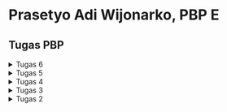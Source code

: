# Prasetyo Adi Wijonarko, PBP E

## **Tugas PBP**

<details>
<summary> Tugas 6 </summary>

- [X] Mengubah tugas 5 yang telah dibuat sebelumnya menjadi menggunakan AJAX.
	- [x] AJAX GET
	   - [x] Ubahlah kode cards data item agar dapat mendukung  AJAX GET.
      - [x] Lakukan pengambilan task menggunakan AJAX GET.
   - [x] AJAX POST
      - [x] Buatlah sebuah tombol yang membuka sebuah modal dengan form untuk menambahkan item.
      - [x] Buatlah fungsi view baru untuk menambahkan item baru ke dalam basis data.
      - [x] Buatlah path ```/create-ajax/``` yang mengarah ke fungsi view yang baru kamu buat.
      - [x] Hubungkan form yang telah kamu buat di dalam modal kamu ke path``` /create-ajax/```.
      - [x] Lakukan refresh pada halaman utama secara asinkronus untuk menampilkan daftar item terbaru tanpa reload halaman utama secara keseluruhan.
   - [x] Melakukan perintah ```collecstatic```
- [X] Menjawab beberapa pertanyaan berikut pada ```README.md``` pada root folder (silakan modifikasi ```README.md`` yang telah kamu buat sebelumnya; tambahkan subjudul untuk setiap tugas).
   - [x] Jelaskan perbedaan antara asynchronous programming dengan synchronous programming.
   - [x] Dalam penerapan JavaScript dan AJAX, terdapat penerapan paradigma event-driven programming. Jelaskan maksud dari paradigma tersebut dan sebutkan salah satu contoh penerapannya pada tugas ini.
   - [x] Jelaskan penerapan asynchronous programming pada AJAX.
   - [x] Pada PBP kali ini, penerapan AJAX dilakukan dengan menggunakan Fetch API daripada library jQuery. Bandingkanlah kedua teknologi tersebut dan tuliskan pendapat kamu teknologi manakah yang lebih baik untuk digunakan.
   - [x] Jelaskan bagaimana cara kamu mengimplementasikan checklist di atas secara step-by-step (bukan hanya sekadar mengikuti tutorial).
- [x] Melakukan ```add```-```commit```-```push``` ke GitHub
- [x] Melakukan deployment ke PaaS PBP Fasilkom UI dan sertakan tautan aplikasi pada file README.md.

<br>
<hr>

### Mengubah tugas 5 yang telah dibuat sebelumnya menjadi menggunakan AJAX

- AJAX GET
   - Ubahlah kode card data item agar dapat mendukung AJAX GET
   - Lakukan pengambilan task menggunakan AJAX GET
      - Buka views.py pada direktori main dan tambahkan fungsi berikut
      ```
      def get_item_json(request):
         product_item = Item.objects.all()
         return HttpResponse(serializers.serialize('json', product_item))
      ```
      - Buka urls.py, tambahkan impor fungsi ```get_item_json``` dan tambahkan kode berikut di ```urlpatterns```
      ```
      path('get-item/', get_item_json, name='get_item_json'),
      ```
      - Buka ```main.html``` tambahkan ```<script>```
      ```
      async function getProducts() {
         return fetch("{% url 'main:get_item_json' %}").then((res) => res.json())
      }
      ```
- AJAX POST
   - Modal:
      ```
      <div class="modal fade" id="exampleModal" tabindex="-1" aria-labelledby="exampleModalLabel" aria-hidden="true">
        <div class="modal-dialog">
            <div class="modal-content">
                <div class="modal-header">
                    <h1 class="modal-title fs-5" id="exampleModalLabel">Add New Item</h1>
                    <button type="button" class="btn-close" data-bs-dismiss="modal" aria-label="Close"></button>
                </div>
                <div class="modal-body">
                    <form id="form" onsubmit="return false;">
                        {% csrf_token %}
                        <div class="mb-3">
                            <label for="name" class="col-form-label">Name:</label>
                            <input type="text" class="form-control" id="name" name="name"></input>
                        </div>
                        <div class="mb-3">
                            <label for="amount" class="col-form-label">Amount:</label>
                            <input type="number" class="form-control" id="amount" name="amount"></input>
                        </div>
                        <div class="mb-3">
                            <label for="description" class="col-form-label">Description:</label>
                            <textarea class="form-control" id="description" name="description"></textarea>
                        </div>
                    </form>
                </div>
                <div class="modal-footer">
                    <button type="button" class="btn btn-secondary" data-bs-dismiss="modal">Close</button>
                    <button type="button" class="btn btn-primary" id="button_add" data-bs-dismiss="modal">Add Item</button>
                </div>
            </div>
        </div>
      ```
   - Button untuk membuka modal:
      ```
         <button type="button" class="btn btn-primary" data-bs-toggle="modal" data-bs-target="#exampleModal">Add Item by AJAX</button>
      ```
   - Buatlah fungsi view baru untuk menambahkan item baru ke dalam basis data.
      - Buka ```views.py``` pada main dan tambahkan import ```from django.views.decorators.csrf import csrf_exempt``` dan tambahkan fungsi berikut:
         ```
         @csrf_exempt
         def add_item_ajax(request):
            if request.method == 'POST':
               name = request.POST.get("name")
               amount = request.POST.get("amount")
               description = request.POST.get("description")
               user = request.user

               new_product = Product(name=name,amount=amount, description=description, user=user)
               new_product.save()

               return HttpResponse(b"CREATED", status=201)
            return HttpResponseNotFound()
         ```
   - Buatlah path /create-ajax/ yang mengarah ke fungsi view yang baru kamu buat.
      - Buka urls.py tambahkan impor add_item_ajax dari views.py dan tambahkan path url:
         ```
         path('create-ajax/', add_product_ajax, name='add_product_ajax'),
         ```
   - Hubungkan form yang telah kamu buat di dalam modal kamu ke path /create-ajax/.
      - Tambahkan kode berikut di ```main.html```
         ```
            function addItem() {
            fetch("{% url 'main:add_item_ajax' %}", {
                  method: "POST",
                  body: new FormData(document.querySelector('#form'))
            }).then(refreshProducts)

            document.getElementById("form").reset()
            return false
         }
         ```

   - Lakukan refresh pada halaman utama secara asinkronus untuk menampilkan daftar item terbaru tanpa reload halaman utama secara keseluruhan.
- Melakukan perintah ```collecstatic```.
   - Buka ```settings.py``` dan tambahkan kode beirkut:
   ```
   STATIC_URL = 'static/'
   STATIC_ROOT = os.path.join(BASE_DIR, 'static')
   ```
   - Jalankan dengan perintah ```python manage.py collectstatic```
<hr>

### Jelaskan perbedaan antara asynchronous programming dengan synchronous programming.
- Asynchronous Programming:
   - Non-blocking dan Multi-Threaded:
   Asynchronous programming adalah arsitektur non-blocking, yang berarti eksekusi suatu tugas tidak bergantung pada selesainya tugas sebelumnya. Tugas-tugas dapat berjalan secara simultan (multi-threaded).
   - Parallel Execution:
   Operasi atau program dapat berjalan secara paralel, memungkinkan beberapa tugas berjalan secara bersamaan.
   - Non-blocking I/O:
   Dapat mengirim banyak permintaan ke server tanpa harus menunggu jawaban dari setiap permintaan sebelum mengirim yang berikutnya.
   - Increased Throughput:
   Meningkatkan throughput karena beberapa operasi dapat berjalan pada saat bersamaan.
   - User Experience:
   Meningkatkan pengalaman pengguna dengan mengurangi waktu tunda antara pemanggilan fungsi dan pengembalian nilai dari fungsi tersebut. Ini membantu aplikasi merasa lebih responsif dan cepat.
- Synchronous Programming:
   - Blocking dan Single-Threaded:
   Synchronous programming adalah arsitektur blocking, yang berarti eksekusi setiap operasi tergantung pada penyelesaian operasi sebelumnya. Hanya satu operasi atau program yang akan berjalan pada satu waktu (single-threaded).
   - Sequential Execution:
   Operasi atau program dijalankan secara berurutan, satu demi satu. Setiap tugas harus menunggu tugas sebelumnya untuk selesai sebelum dapat dimulai.
   - Blocking I/O:
   Hanya bisa mengirim satu permintaan ke server pada satu waktu dan harus menunggu sampai mendapatkan jawaban sebelum mengirim permintaan berikutnya.
   - Slower Execution:
   Lebih lambat karena operasi berjalan satu per satu secara berurutan.
   - Developer Experience:
   Lebih mudah untuk dikodekan. Synchronous programming lebih mudah diimplementasikan dan didukung oleh hampir semua bahasa pemrograman. Karena ini adalah metode pemrograman default, pengembang tidak perlu menghabiskan waktu belajar hal baru yang dapat membuka peluang bagi bug.
<hr>

### Dalam penerapan JavaScript dan AJAX, terdapat penerapan paradigma event-driven programming. Jelaskan maksud dari paradigma tersebut dan sebutkan salah satu contoh penerapannya pada tugas ini.
Paradignma event-driven programming mengacu pada pendekatan dimana elemen-elemen yang terdapat dalam halaman web berkomunikasi melalui events (peristwa). Misalnya, ketika pengguna berinteraksi dengan web seperti mengklik tombol, peristiwa tersebut dipicu. Sebagai respons, kode atau tindakan tertentu dieksekusi. Pendekatan ini memungkinkan halaman web menjadi dinamis dan responsif terhadap tindakan pengguna, menciptakan pengalaman pengguna yang lebih interaktif dan dinamis. Dalam paradignma event-driven programming, program menunggu terjadinya peristiwa tertentu. Ketika peristiwa tersebut terjadi, kode yang sesuai akan dijalankan. Contoh salah satu penerapannya adalah ```Buat Item```, menggunakan event ```onclick``` pada ```button_add```. 
<hr>

### Jelaskan penerapan asynchronous programming pada AJAX.
Dalam penggunaan AJAX asinkronus, respons dari server tidak menunggu permintaan. Setelah mengirim permintaan, JavaScript dapat melanjutkan tugas lainnya. Setiap permintaan AJAX melibatkan pengiriman data dan informasi header ke server, yang kemudian diproses oleh server untuk menghasilkan respons yang dikirimkan kembali ke klien. Dengan cara ini, JavaScript dapat mengirim permintaan tanpa harus menunggu respons, memungkinkan kelancaran jalannya tugas lainnya, dan tetap menjaga responsivitas halaman.
<hr>

### Pada PBP kali ini, penerapan AJAX dilakukan dengan menggunakan Fetch API daripada library jQuery. Bandingkanlah kedua teknologi tersebut dan tuliskan pendapat kamu teknologi manakah yang lebih baik untuk digunakan.
Fetch API
- Bagian standar JavaScript yang didukung oleh banyak browser dan mengadopsi pendekatan yang lebih baru.
- Dirancang untuk kompatibilitas lintas browser dan lebih cocok untuk mendukung browser lama.
- Mengembalikan objek Promise, memudahkan penggunaan async/await.
jQuery
- Fokus pada permintaan HTTP dan respons, tanpa banyak fitur tambahan, dan tidak memiliki ekosistem plugin yang besar.
- Memiliki ekosistem yang luas dengan banyak plugin yang dapat memperluas fungsionalitas dan menghemat waktu.
- Dapat memperkenalkan beberapa overhead dan pemrosesan tambahan yang dapat mempengaruhi kinerja dalam permintaan yang intensif.
menurut saya penggunaan jQuery dan Fetch API sangat tergantung pada kebutuhan dan konteks proyek. Jika sudah menggunakan jQuery dan ingin menghindari menambahkan dependensi tambahan, penggunaan jQuery AJAX mungkin menjadi pilihan yang tepat. Jika mencari sintaks yang lebih modern dan fleksibel, maka gunakan Fetch API. Selain itu, jika proyek perlu mendukung browser yang lebih lama yang tidak mendukung Fetch API, maka penggunaan jQuery AJAX dengan kompatibilitas yang baik bisa menjadi pilihan yang masuk akal. 
</details>

<details>
<summary>Tugas 5 </summary>

Checklist untuk tugas ini adalah sebagai berikut.
- [X] Kustomisasi desain pada templat HTML yang telah dibuat pada Tugas 4 dengan menggunakan CSS atau CSS framework (seperti Bootstrap, Tailwind, Bulma) dengan ketentuan sebagai berikut:
	- [x] Kustomisasi halaman login, register, dan tambah inventori semenarik mungkin.
	- [x] Kustomisasi halaman daftar inventori menjadi lebih berwarna maupun menggunakan apporach lain seperti menggunakan Card.
- [x] Menjawab beberapa pertanyaan berikut pada `README.md` pada root folder (silakan modifikasi `README.md` yang telah kamu buat sebelumnya; tambahkan subjudul untuk setiap tugas).
	- [x]Jelaskan manfaat dari setiap element selector dan kapan waktu yang tepat untuk menggunakannya.
	- [x] Jelaskan HTML5 Tag yang kamu ketahui.
	- [x] Jelaskan perbedaan antara margin dan padding.
   - [x] Jelaskan perbedaan antara framework CSS Tailwind dan Bootstrap. Kapan sebaiknya kita menggunakan Bootstrap daripada Tailwind, dan sebaliknya?
	- [x] Jelaskan bagaimana cara kamu mengimplementasikan checklist di atas secara step-by-step (bukan hanya sekadar mengikuti tutorial).
- [X] Melakukan add-commit-push ke GitHub.
<br>
<hr>

### Jelaskan bagaimana cara kamu mengimplementasikan checklist di atas secara step-by-step (bukan hanya sekadar mengikuti tutorial).
1. `create_item.html`
   * Pada `create_item.html` saya menambahkan CSS seperti berikut
   ```
   .add-item-container {
      display: flex;
      justify-content: center;
      align-items: center;
      height: 100vh;
      background-color: #4caf50;
   }

   .add-item-form {
      text-align: center;
      padding: 20px;
      border-radius: 10px;
      background-color: white;
   }

   .add-item-header {
      color: #4caf50;
   }

   .add-item-table {
      margin: 0 auto;
   }

   .add-item-button {
      background-color: #4caf50;
      color: white;
      padding: 10px 20px;
      border: none;
      border-radius: 5px;
      cursor: pointer;
   }

   ```

   Penjelasan CSS di atas:

      * `.add-item-container`: Membuat wadah dengan tinggi 100% dari viewport (tinggi layar) dengan latar belakang warna hijau (#4caf50) dan mengatur kontennya ke 
      tengah baik secara horizontal maupun vertikal.
      * `add-item-form`: Mendesain formulir dengan latar belakang putih, padding 20px, dan sudut elemen formulir (border-radius) sebesar 10px.
      * `.add-item-header`: Memberi warna teks hijau untuk judul formulir.
      * `.add-item-table`: Mengatur margin formulir ke auto, sehingga akan berada di tengah-tengah halaman.
      * `.add-item-button`: Mendesain tombol dengan latar belakang hijau dan teks putih, dengan padding 10px di atas dan bawah serta 20px di kanan dan kiri, 
      membulatkan sudut tombol (border-radius) sebesar 5px, dan mengubah kursor saat diarahkan ke tombol.
   
   * Dengan menambahkan style yang sudah kita definisikan, ubah htmlnya agar dapat menggunakan style tersebut seperti contoh dibawah berikut:
   ```
   {% extends 'base.html' %} 

   {% block content %}
   <div class="add-item-container">
      <div class="add-item-form">
         <h1 class="add-item-header">Add New Item</h1>
         <form method="POST">
               {% csrf_token %}
               <table class="add-item-table">
                  {{ form.as_table }}
                  <tr>
                     <td></td>
                     <td>
                           <input type="submit" value="Add Item" class="add-item-button">
                     </td>
                  </tr>
               </table>
         </form>
      </div>
   </div>
   {% endblock %}

   ```

2. `login.html`
   * Pada `login.html` saya menambahkan CSS sebagai berikut:
   ```
      body {
         background-color: #58d358;
         display: flex;
         justify-content: center;
         align-items: center;
         height: 100vh;
         margin: 0;
      }

      .login {
         background-color: #ffffff;
         padding: 20px;
         border-radius: 10px;
         box-shadow: 0px 0px 10px 0px rgba(0, 0, 0, 0.1);
      }

      .login h1 {
         text-align: center;
         color: #008000;
      }

      .form-control {
         width: 90%;
         padding: 10px;
         margin: 10px 0;
         border: 1px solid #008000;
         border-radius: 5px;
      }

      .btn.login_btn {
         width: 30%;
         margin: 0 auto;
         background-color: #008000;
         color: #ffffff;
         border: none;
         padding: 10px;
         cursor: pointer;
         border-radius: 5px;
         display: block;
      }

      .btn.login_btn:hover {
         background-color: #005700;
      }

      .login p {
         text-align: center;
         margin-top: 20px;
      }

   ```
   Penjelasan
      * `body`: Mengatur latar belakang halaman dengan warna hijau muda (#58d358) dan mengatur tata letak halaman menjadi flex container agar elemen-elemen di dalamnya dapat diatur secara fleksibel.
      * `.login`: Mengatur tampilan kotak login dengan latar belakang putih, padding, sudut elemen login (border-radius), dan efek bayangan menggunakan properti box-shadow.
      * `.login h1`: Mengatur tampilan judul "Login" dengan warna hijau muda (#008000) dan posisi teks tengah (text-align: center).
      * `.form-control`: Mengatur tampilan input dengan lebar 90%, padding, margin atas dan bawah, border, dan sudut elemen input.
      * `.btn.login_btn`: Mengatur tampilan tombol login dengan lebar 30%, warna latar belakang hijau muda, warna teks putih, border, padding, kursor, sudut elemen tombol, dan membuatnya menjadi elemen blok untuk menerapkan margin tengah (margin: 0 auto).
      * `.btn.login_btn:hover:` Mengatur tampilan tombol saat dihover dengan mengubah warna latar belakang menjadi hijau tua (#005700).
      * `.login p`: Memusatkan teks "Don't have an account yet? Register Now" secara horizontal dan memberikan margin atas 20px

   * Setelah mendefinisikan style cssnya, tambahkan kode html sebagai berikut
   ```
   <body>
      <div class="login">
         <h1>Login</h1>
         <form method="POST" action="">
               {% csrf_token %}
               <div>
                  <input type="text" name="username" placeholder="Username" class="form-control">
               </div>

               <div>
                  <input type="password" name="password" placeholder="Password" class="form-control">
               </div>

               <div>
                  <input class="btn login_btn" type="submit" value="Login">
               </div>
         </form>

         {% if messages %}
         <ul>
               {% for message in messages %}
               <li>{{ message }}</li>
               {% endfor %}
         </ul>
         {% endif %}

         <p>Don't have an account yet? <a href="{% url 'main:register' %}">Register Now</a></p>
      </div>
   </body>

   </html>
   ```
3. `register.html`
   * Pada `register.html` saya menambahkan css sebagai berikut
   ```
   .login-container {
      display: flex;
      justify-content: center;
      align-items: center;
      height: 100vh;
      background-color: #4caf50;
   }

   .login {
      text-align: center;
      padding: 20px;
      border-radius: 10px;
      background-color: white;
   }

   .login-form table {
      margin: 0 auto;
   }

   .login-form input[type="text"], 
   .login-form input[type="password"] {
      width: 100%;
      margin-bottom: 10px;
      padding: 8px;
      box-sizing: border-box;
   }

   .login-form input[type="submit"] {
      background-color: #4caf50;
      color: white;
      padding: 10px 20px;
      border: none;
      border-radius: 5px;
      cursor: pointer;
   }

   .login-form input[type="submit"]:hover {
      background-color: #45a049;
   }
   ```

   Penjelasan
      * `.login-container`: Membuat wadah dengan tinggi 100% dari viewport (tinggi layar) dengan latar belakang warna hijau (#4caf50) dan mengatur kontennya ke tengah baik secara horizontal maupun vertikal.
      * `.login`: Membuat kotak formulir dengan latar belakang putih, padding 20px, dan sudut elemen formulir (border-radius) sebesar 10px.
      * `.login-form table`: Mengatur margin formulir ke auto, sehingga formulir berada di tengah halaman.
      * `.login-form input[type="text"], .login-form input[type="password"]`: Mengatur lebar input menjadi 100%, memberi margin bawah 10px, padding 8px, dan mengatur box-sizing agar padding tidak mempengaruhi lebar input.
      * `.login-form input[type="submit"]`: Mendesain tombol submit dengan latar belakang hijau (#4caf50), teks putih, padding 10px di atas dan bawah serta 20px di kanan dan kiri, membulatkan sudut tombol (border-radius) sebesar 5px, dan mengubah kursor saat diarahkan ke tombol.
      * `.login-form input[type="submit"]:hover`: Mengubah warna latar belakang tombol saat dihover menjadi hijau tua (#45a049).

   * Setelah mendefinisikan style cssnya, tambahkan kode html sebagai berikut
   ```
   <div class="login-container">
      <div class="login">
         <h1>Register</h1>  

         <form method="POST" class="login-form">  
               {% csrf_token %}  
               <table>
                  {{ form.as_table }}  
                  <tr>  
                     <td></td>
                     <td><input type="submit" name="submit" value="Daftar"/></td>  
                  </tr>  
               </table>  
         </form>

         {% if messages %}  
               <ul>   
                  {% for message in messages %}  
                     <li>{{ message }}</li>  
                  {% endfor %}  
               </ul>   
         {% endif %}
      </div>
   </div>  
   ```
4. `main.html`
   * Pada `main.html` saya menambahkan CSS sebagai berikut:
   ```
      body {
         background-color: #f5f5f5;
         font-family: Arial, sans-serif;
         margin: 0;
         padding: 0;
      }

      .header {
         background-color: #4caf50;
         color: white;
         padding: 15px;
         text-align: left;
         display: flex;
         justify-content: space-between;
         align-items: center;
         margin-bottom: 30px;
      }

      .last-login-text {
         bottom: 20px;
         right: 20px;
         background-color: white;
         padding: 10px;
         border-radius: 5px;
         box-shadow: 0 4px 8px 0 rgba(0, 0, 0, 0.2);
      }

      .header-right {
         display: flex;
         gap: 20px;
      }

      .container {
         display: flex;
         flex-wrap: wrap;
         justify-content: center;
         padding: 20px;
      }

      .add-button {
         margin: 0 200px;
         background-color: #4caf50;
         color: white;
         border: none;
         padding: 14px 20px;
         border-radius: 5px;
         cursor: pointer;
         transition: background-color 0.3s ease;
         margin-bottom: 5px;
         text-decoration: none;
      }

      .add-button:hover {
         background-color: #45a049;
      }

      .item-count {
         font-size: 20px;
         font-weight: bold;
         margin-bottom: 10px;
         font-family: "Roboto", sans-serif;
      }

      .top-section {
         margin: 0 80px;
         margin-top: 20px;
         display: flex;
         justify-content: space-between;
         width: 100%;
         margin-bottom: 5px;
      }

      .card {
         width: 300px;
         margin: 20px;
         padding: 40px;
         border-radius: 10px;
         box-shadow: 0 4px 8px 0 rgba(0, 0, 0, 0.2);
         background-color: white;
         transition: box-shadow 0.3s ease;
      }

      .card-buttons {
         display: flex;
         flex-direction: column;
         justify-content: space-between;
         margin-top: 20px;
      }

      .card-button {
         background-color: #4caf50;
         color: white;
         border: none;
         padding: 10px 20px;
         border-radius: 5px;
         cursor: pointer;
         transition: background-color 0.3s ease;
         width: 100px;
         text-align: center;
         text-decoration: none;
      }

      .button-row {
         display: flex;
         justify-content: space-between;
         margin-bottom: 10px;
      }

      .card-button:last-child {
         margin-right: 0;
      }

      .card-button:hover {
         background-color: #45a049;
      }

      .logout {
         color: white;
         text-decoration: none;
         background-color: #f44336;
         padding: 10px 20px;
         border-radius: 5px;
         transition: background-color 0.3s ease;
      }

      .logout:hover {
         background-color: #d32f2f;
      }
   ```
   Penjelasannya :
      * `Body`: Digunakan untuk mengatur properti dasar halaman: Memberikan latar belakang berwarna (#f5f5f5), menggunakan font Arial dan fallback sans-serif, 
      serta menghapus margin dan padding default.
      * `.header`: Digunakan untuk mengatur header halaman: Memberikan latar belakang hijau (#4caf50), teks putih, padding 15px, dan mengatur elemen-elemen 
      di dalamnya menggunakan flexbox agar terletak di sebelah kiri dan kanan.
      * `.last-login-text`: Digunakan untuk menampilkan teks sesi terakhir login: Memberikan latar belakang putih, padding 10px, border-radius 5px, dan efek bayangan (box shadow) untuk memberi elemen tampilan bertekstur.
      * `.header-right`: Digunakan untuk mengelompokkan elemen di sebelah kanan header: Menggunakan flexbox dengan jarak (gap) 20px antar elemen.
      * `.container`: Digunakan untuk mengelompokkan konten halaman: Menggunakan flexbox dengan wrap agar konten dapat melingkupi ke baris baru jika ruang tidak mencukupi, 
      dan memberikan padding 20px.
      * `.add-button`: Digunakan untuk tombol "Buat Item": Memberikan margin di sisi kanan dan kiri, latar belakang hijau, teks putih, padding, sudut melengkung, efek hover 
      dengan perubahan warna latar belakang, dan mengubah kursor menjadi tanda tangan saat dihover.
      * `.item-count`: Digunakan untuk menunjukkan jumlah item: Memberikan ukuran font 20px, tebal, dan menggunakan font "Roboto" atau fallback sans-serif.
      * `.top-section`: Digunakan untuk mengatur bagian atas halaman: Menggunakan flexbox dengan ruang margin, memberikan efek hover pada tombol "Buat Item" seperti .add-button.
      * `.card`: Digunakan untuk mengatur kartu item: Memberikan lebar 300px, margin, padding, sudut melengkung, efek bayangan, dan transisi efek bayangan untuk 
      merespons perubahan hover.
      * ``.card-buttons``: Digunakan untuk mengelompokkan tombol-tombol di dalam kartu item: Menggunakan flexbox dengan penataan vertikal, memberikan ruang margin di bagian atas.
      * ``.card-button``: Digunakan untuk tombol-tombol dalam kartu item: Memberikan latar belakang hijau, teks putih, padding, sudut melengkung, efek hover 
      dengan perubahan warna latar belakang, dan mengubah kursor menjadi tanda tangan saat dihover.
      * ``.logout``: Digunakan untuk tombol logout: Memberikan warna teks putih, latar belakang merah (#f44336), padding, sudut melengkung, dan efek hover dengan 
      perubahan warna latar belakang.
   * Setelah mendefinisikan css style, tambahkan kode html sebagai berikut
   ```
      <body>
      <div class="header">
         <div class="header-left">
               <p><strong>Nama:</strong> {{ name }}</p>
               <p><strong>Kelas:</strong> {{ class }}</p>
         </div>
         <div class="header-right">
               <a href="{% url 'main:logout' %}" class="logout">Logout</a>
         </div>
      </div>

      <div class="top-section">
         <div class="top-section">
               <h2 class="item-count">Anda menyimpan {{ items.count }} item disini</h2>
               <a href="{% url 'main:create_item'%}" class="add-button">Buat Item</a>
         </div>
      </div>

      <div class="container">
         {% for item in items %}
               <div class="card">
                  <h2>{{ item.name }}</h2>
                  <p><strong>Jumlah:</strong> {{ item.amount }}</p>
                  <p><strong>Deskripsi:</strong> {{ item.description }}</p>
                  <div class="card-buttons">
                     <div class="button-row">
                           <a href="add_amount/{{ item.id }}" class="card-button">Tambah</a>
                           <a href="decrement_amount/{{ item.id }}" class="card-button">Kurang</a>
                     </div>
                     <div class="button-row">
                           <a href="edit_item/{{ item.id }}" class="card-button">Edit</a>
                           <a href="delete_item/{{ item.id }}" class="card-button">Hapus</a>
                     </div>
                  </div>
               </div>
         {% endfor %}
      </div>

      <div class="last-login-text">
         Sesi terakhir login: {{ last_login }}
      </div>

      </body>
      {% endblock content %}
      </html>

   ```
<br>
<hr>

### Jelaskan manfaat dari setiap element selector dan kapan waktu yang tepat untuk menggunakannya.
* Element Selector memungkinkan kita mengubah properti untuk semua elemen yang memiliki tag HTML yang sama.Kita dapat menggunakan element sebagai selector dalam file CSS. Element selector menggunakan format [id_name] (tanpa diawali oleh sebuah simbol).  Cocok digunakan saat Anda ingin mengubah gaya untuk semua elemen dengan tag HTML yang sama.
* ID selector menggunakan ID pada tag sebagai selector-nya. ID bersifat unik dalam satu halaman web. ID dapat ditambahkan pada halaman template HTML.Kemudian, kita dapat menggunakan ID tersebut sebagai selector dalam file CSS. ID selector menggunakan format #[id_name] (selalu diawali #).Digunakan ketika kita hanya memiliki satu elemen dalam halaman web yang membutuhkan pengaturan khusus dan unik.
* Class Selector memungkinkan kita untuk mengelompokkan elemen dengan karakteristik yang sama.Kemudian, kita dapat menggunakan Class tersebut sebagai selector dalam file CSS. Class selector menggunakan format .[class_name] (diawali .). Cocok digunakan ketika kita ingin mengelompokkan beberapa elemen yang memiliki karakteristik atau styling yang sama.
<br>
<hr>

### Jelaskan HTML5 tag uang kamu ketahui
* `<article>`: Digunakan untuk mendefinisikan sebuah konten independen dalam dokumen, seperti artikel blog, majalah, atau koran.
* `<aside>` : Menunjukkan bahwa artikel tersebut memiliki hubungan yang sedikit terkait dengan konten keseluruhan halaman.
* `<canvas>`: Digunakan untuk menggambar gambar atau grafik.
* `<details>`: Menyatakan informasi atau kontrol tambahan yang diperlukan oleh pengguna.
* `<footer>`: Mendefinisikan footer untuk sebuah bagian.
* `<header>`: Mendefinisikan header untuk sebuah bagian.
* `<nav>`: Digunakan untuk mendefinisikan tautan navigasi dalam dokumen.
* `<progress>`: Menyatakan kemajuan dari suatu tugas.
* `<rp>`: Mendefinisikan apa yang harus ditampilkan di browser yang tidak mendukung anotasi ruby.
* `<rt>`: Mendefinisikan penjelasan atau pelafalan karakter.
* `<ruby>`: Mendefinisikan anotasi ruby bersama dengan `<rp>` dan `<rt>`.
* `<section>`: Mendefinisikan sebuah bagian dalam dokumen.
* `<summary>`: Menyatakan judul yang terlihat untuk elemen ``<details>``.
<br>
<hr>

### Jelaskan perbedaan antara margin dan padding
* Padding:
   * Representasi: Padding menggambarkan jumlah ruang dalam 
   (inner space) yang dimiliki oleh suatu elemen.
   * Pengaturan Otomatis: Tidak mungkin mengatur padding 
   sebagai "auto padding." Padding harus ditentukan secara eksplisit.
   * Pengaturan Nilai Negatif: Tidak mungkin menggunakan nilai
   negatif saat mendefinisikan padding. Padding tidak dapat memiliki nilai negatif.
   * Pengaruh Terhadap Elemen Lain: Padding dapat dipengaruhi 
   oleh gaya elemen lain di situs web, seperti font atau ukuran konten.

* Margin:
   * Representasi: Margin adalah whitespace (ruang putih) yang tersedia di sekitar suatu elemen, menentukan jarak antara elemen tersebut dan elemen-elemen lain di sekitarnya.
   * Pengaturan Otomatis: Mungkin menggunakan pengaturan otomatis (seperti "margin: auto;") untuk margin, yang akan secara otomatis menyesuaikan margin berdasarkan konten dan lebar elemen terkait.
   * Pengaturan Nilai Negatif: Mungkin menggunakan nilai negatif saat mendefinisikan margin. Nilai negatif dalam margin dapat digunakan untuk menempatkan elemen di luar batas normalnya, menghasilkan tumpukan elemen.
   * Pengaruh Terhadap Elemen Lain: Margin tidak dipengaruhi oleh stylisasi elemen-elemen lain di situs web. Margin dapat mempengaruhi jarak antara elemen-elemen di sekitarnya tanpa mempengaruhi gaya elemen lainnya.
<br>
<hr>

### Jelaskan perbedaan antara framework CSS Tailwind dan Bootstrap. Kapan sebaiknya kita menggunakan Bootstrap daripada Tailwind, dan sebaliknya?
1. Tailwind
   * Tailwind CSS membangun tampilan dengan menggabungkan kelas-kelas utilitas yang telah didefinisikan sebelumnya.
   * Tailwind CSS memiliki file CSS yang lebih kecil sedikit dibandingkan Bootstrap dan hanya akan memuat kelas-kelas utilitas yang ada
   * Tailwind CSS memiliki memberikan fleksibilitas dan adaptabilitas tinggi terhadap proyek
   * Tailwind CSS memiliki pembelajaran yang lebih curam karena memerlukan pemahaman terhadap kelas-kelas utilitas yang tersedia dan bagaimana menggabungkannya untuk mencapai tampilan yang diinginkan.

2. Bootstrap
   * Bootstrap menggunakan gaya dan komponen yang telah didefinisikan, yang memiliki tampilan yang sudah jadi dan dapat digunakan secara langsung.
   * Bootstrap memiliki file CSS yang lebih besar dibandingkan dengan Tailwind CSS karena termasuk banyak komponen yang telah didefinisikan.
   * Bootstrap sering kali menghasilkan tampilan yang lebih konsisten di seluruh proyek karena menggunakan komponen yang telah didefinisikan.
   * Bootstrap memiliki pembelajaran yang lebih cepat untuk pemula karena dapat mulai dengan komponen yang telah didefinisikan. 

Jika menginginkan kontrol penuh dan kemampuan kostumisasi yang tinggi, Tailwind CSS merupakan pilihan yang baik. Namun, jika membutuhkan solusi cepat dan komponen yang sudah siap pakai dan konsistensi desain, Bootstrap lebih sesuai.

</details>

<details>
<summary>Tugas 4</summary>

Checklist untuk tugas ini adalah sebagai berikut.
- [X] Mengimplementasikan fungsi registrasi, login, dan logout untuk memungkinkan pengguna untuk mengakses aplikasi sebelumnya dengan lancar.
- [x] Membuat dua akun pengguna dengan masing-masing tiga dummy data menggunakan model yang telah dibuat pada aplikasi sebelumnya untuk 
      setiap akun di lokal.
- [x] Menghubungkan model `Item` dengan `User`.
- [x] Menampilkan detail informasi pengguna yang sedang logged in seperti username dan menerapkan `cookies` seperti `last login` 
      pada halaman utama aplikasi.
- [x] Menjawab beberapa pertanyaan berikut pada `README.md` pada root folder (silakan modifikasi `README.md` yang telah kamu 
      buat sebelumnya; tambahkan subjudul untuk setiap tugas).
	- [x]Apa itu Django `UserCreationForm`, dan jelaskan apa kelebihan dan kekurangannya?
	- [x] Apa perbedaan antara autentikasi dan otorisasi dalam konteks Django, dan mengapa keduanya penting?
	- [x] Apa itu _cookies_ dalam konteks aplikasi web, dan bagaimana Django menggunakan _cookies_ untuk mengelola data sesi pengguna?
   - [x] Apakah penggunaan cookies aman secara default dalam pengembangan web, atau apakah ada risiko potensial yang harus diwaspadai?
	- [x] Jelaskan bagaimana cara kamu mengimplementasikan checklist di	atas secara step-by-step (bukan hanya sekadar mengikuti tutorial).
- [X] Melakukan add-commit-push ke GitHub.
<br>
<hr>

### Mengimplementasikan fungsi registrasi, login, dan logout untuk memungkinkan pengguna untuk mengakses aplikasi sebleumnya dengan lancar
1. Membuat Fungsi dan Form Registrasi
   * Buka `views.py` pada subdirektori `main` dan buat fungsi `register ` yang menerima parameter request`, tambahkan kode berikut: 
   ```
   from django.shortcuts import redirect
   from django.contrib.auth.forms import UserCreationForm
   from django.contrib import messages  

   def register(request):
      form = UserCreationForm()

      if request.method == "POST":
         form = UserCreationForm(request.POST)
         if form.is_valid():
            form.save()
            messages.success(request, 'Your account has been successfully created!')
            return redirect('main:login')
      context = {'form':form}
      return render(request, 'register.html', context)
   ```

   * Buat berkas `register.html` pada `main/templates`, tambahkan kode berikut: 
   ```
   {% extends 'base.html' %}

   {% block meta %}
      <title>Register</title>
   {% endblock meta %}

   {% block content %}  

   <div class = "login">
      
      <h1>Register</h1>  

         <form method="POST" >  
               {% csrf_token %}  
               <table>  
                  {{ form.as_table }}  
                  <tr>  
                     <td></td>
                     <td><input type="submit" name="submit" value="Daftar"/></td>  
                  </tr>  
               </table>  
         </form>

      {% if messages %}  
         <ul>   
               {% for message in messages %}  
                  <li>{{ message }}</li>  
                  {% endfor %}  
         </ul>   
      {% endif %}

   </div>  

   {% endblock content %}
   ```

   * Buka `urls.py` dan tambahkan kode berikut:
    ```
    from main.views import register
    ```

    tambahkan _pathurl_

    ```
    path('register/', register, name='register'),
    ```
2. Membuat Fungsi Login
   * Buka `views.py` pada subdirektori `main` dan buatlah fungsi dengan nama `login_user` yang menerima parameter `request`. 
     Tambahkan kode berikut:
   ```
   from django.contrib.auth import authenticate, login

   def login_user(request):
    if request.method == 'POST':
        username = request.POST.get('username')
        password = request.POST.get('password')
        user = authenticate(request, username=username, password=password)
        if user is not None:
            login(request, user)
            return redirect('main:show_main')
        else:
            messages.info(request, 'Sorry, incorrect username or password. Please try again.')
    context = {}
    return render(request, 'login.html', context)
   ```
   * Buat berkas `login.html` pada `main/templates`, tambahkan kode berikut
   ```
   {% extends 'base.html' %}

   {% block meta %}
      <title>Login</title>
   {% endblock meta %}

   {% block content %}

   <div class = "login">

      <h1>Login</h1>

      <form method="POST" action="">
         {% csrf_token %}
         <table>
               <tr>
                  <td>Username: </td>
                  <td><input type="text" name="username" placeholder="Username" class="form-control"></td>
               </tr>
                     
               <tr>
                  <td>Password: </td>
                  <td><input type="password" name="password" placeholder="Password" class="form-control"></td>
               </tr>

               <tr>
                  <td></td>
                  <td><input class="btn login_btn" type="submit" value="Login"></td>
               </tr>
         </table>
      </form>

      {% if messages %}
         <ul>
               {% for message in messages %}
                  <li>{{ message }}</li>
               {% endfor %}
         </ul>
      {% endif %}     
         
      Don't have an account yet? <a href="{% url 'main:register' %}">Register Now</a>

   </div>

   {% endblock content %}
   ```

   * Buka `urls.py` tambahkan kode berikut
   ```
   from main.views import login_user
   ```

   Tambahkan _path url_
   ```
   path('login/', login_user, name='login'),
   ```

   3. Membuat funsi Logout 
   * Buka `views.py` pada subdirektori `main` dan buatlah fungsi dengan nama `logout_user` yang menerima parameter `request`. Tambahkan kode berikut:
   ```
   from django.contrib.auth import logout

   def logout_user(request):
    logout(request)
    return redirect('main:login')
   ```
   * Tambahkan kode berikut pada berkas `main.html` setelah _hyperlink tag_
   ```
   <a href="{% url 'main:logout' %}">
      <button>
         Logout
      </button>
   </a>
   ```

   * Buka `urls.py` tambahkan kode berikut
   ```
   from main.views import logout_user
   ```

   Tambahkan _path url_
   ```
   path('logout/', logout_user, name='logout'),
   ```
<br>
<hr>

### Membuat dua akun pengguna dengan masing-masing tiga dummy data menggunakan model yang telah dibuat pada aplikasi sebelumnya untuk setiap akun di lokal.
* Nnyalakan virtual environtment, lalu jalankan `python manage.py runserver` dan buka http://localhost:8000.
* Lakukan register, pada kasus ini saya menambahkan 2 dummy account yaitu 
   dummy account 1
   - name : Prasetyo_Adi
   - pass : jasjustehsisri
   - Item : 
      - Mangga - 5 - Mangga fresh dan segar	
      - Rujak - 20 - Rujak Segar
      - Ikan Kembung - 12 - Ikan kembung import
   dummyaccount 2
   - name : Ghoni
   - pass : GhaniGhoni
   - item : 
      - Pepaya - 11 - Pepaya Segar
      - Mangga - 21 - Mangga Segar
      - Ikan Lele - 15 - Ikan lele fresh
<br>
<hr>

### Menghubungkan model `Item` dengan `User`.
* Buka `models.py` pada subdirektori `main`, tambahkan kode:
   ```
   from django.contrib.auth.models import User
   ```

   Pada class Item tambahkan kode berikut
   ```
   user = models.ForeignKey(User, on_delete=models.CASCADE)
   ```
* Buka `views.py` pada subdirektori `main`, ubah `create_item`
   ```
   def create_item(request):
   item = ItemForm(request.POST or None)

   if form.is_valid() and request.method == "POST":
      item = form.save(commit=False)
      item.user = request.user
      item.save()
      return HttpResponseRedirect(reverse('main:show_main'))
   ...
   ```
* Ubah fungsi showmain
   ```
   def show_main(request):
      item = Item.objects.filter(user=request.user)

      context = {
        'name': request.user.username,
      ...
      }
   ```
* Nyalakan virtual environment, lakukan migrasi dengan menjalankan `python manage.py makemigrations`
* Jika muncul _error_, pilih `1` untuk menetapkan default value untuk field user pada semua row yang telah dibuat pada basis data.
* ketik `1` untuk menetapkan user dengan ID 1 (yang sudah kita buat sebelumnya) pada model yang sudah ada.
* Aplikasikan migrasi dengan melakukan `python manage.py migrate`
<br>
<hr>

### Menampilkan detail informasi pengguna yang sedang logged in seperti username dan menerapkan `cookies` seperti `last login` pada halaman utama aplikasi.
* Buka `views.py` tambahkan kode
```
import datetime
from django.http import HttpResponseRedirect
from django.urls import reverse
```
* Pada `login_user` ganti kode pada blok `if user is not None` menjadi berikut
```
...
if user is not None:
    login(request, user)
    response = HttpResponseRedirect(reverse("main:show_main")) 
    response.set_cookie('last_login', str(datetime.datetime.now()))
    return response
...
```
* Pada fungsi `show_main`, tambahkan kode berikut 
```
context = {
        'name': request.user.username,
        'class': 'PBP E', # Kelas PBP kamu
        'items': items,
        'last_login': request.COOKIES['last_login'],
    }
```
* Ubah fungsi `logout_user` menjadi 
```
def logout_user(request):
    logout(request)
    response = HttpResponseRedirect(reverse('main:login'))
    response.delete_cookie('last_login')
    return response
```
* Pada `main.html` tambahkan kode berikut diantara tabel dan tombol logout untuk menampilkan last login
```
...
<h5>Sesi terakhir login: {{ last_login }}</h5>
...
```
* Nyalakan virutal environment, jalankan server `python manage.py runserver`
* Untuk melihat data cookie `last_login`, klik kanan, klik _inspect element_, cari bagian _Application/Storage_. Klik bagian _Cookies_ 
   dan data _cookies_ akan tersedia
<br>
<hr>

### Apa itu Django `UserCreationForm`, dan jelaskan apa kelebihan dan kekurangannya?
UserCreationForm merupakan sebuah formulir bawan Django yang digunakan untuk memproses pendaftaran pengguna baru. Formulir ini memiliki tiga `field`, yaitu `username`, `password1`, dan `password2` (untuk konfirmasi password). Kelebihan dari UserCreationForm diantaranya mempermudah _developer_ untuk menngimplementasikan fitur register dengan cepat dan aman. Formulir ini juga menyediakan fitur bawaan seperti validasi dan enkripsi password secara otomatis. Kelemahannya adalah tampilan formulir ini standar, namun kelemahan ini masih bisa ditutupi dengan mengubah tampilannya secara ekstensif sesuai dengan desain yang kita inginkan
<br>
<hr>

### Apa perbedaan antara autentikasi dan otorisasi dalam konteks Django, dan mengapa keduanya penting?
Autentikasi merupakan proses yang digunakan untuk memverifikasi identitas seseorang (login). Otorisasi merupakan proses pengendalian hak akses terhadap sumber daya yang dilakukan setelah autentikasi. Perbedaannya, Autentikasi merupakan tahap sebelum otorisasi seperti mengecek kombinasi username dan password, jika sudah sesuai maka akan masuk ke tahap otorisasi dimana user tersebut akan memiliki akses ke sebuah sumber daya tersebut. Keduanya digunakan administrator untuk melindungi sistem dan informasi, termasuk dalam _framework_ django.
<br>
<hr>

### Apa itu _cookies_ dalam konteks aplikasi web, dan bagaimana Django menggunakan _cookies_ untuk mengelola data sesi pengguna
Cookies adalah sejumlah kecil informasi yang dikirim oleh server web ke browser pengguna dan kemudian dikirim kembali oleh browser pada permintaan halaman selanjutnya. Informasi ini disimpan dalam bentuk teks di sisi klien (browser) dan digunakan untuk berbagai tujuan seperti autentikasi, pelacakan pengguna, pemeliharaan prefrensi pengguna. Django menggunakan cookie yang disebut "session id" untuk menyimpan kunci sesi di browser pengguna. Data sesi yang sebenarnya, seperti preferensi atau status login pengguna, disimpan di dalam database secara default. Namun, kita dapat mengonfigurasi Django untuk menyimpan data sesi di tempat lain seperti sistem berkas, cookie, atau cache.
<br>
<hr>

### Apakah penggunaan cookies aman secara default dalam pengembangan web, atau apakah ada risiko potensial yang harus diwaspadai?
Penggunaan cookies secara default dalam pengembangan web tidak dianggap sebagai risiko keamanan yang signifikan. Namun, risiko muncul seperti cross site scripting (XSS), Session Hijacking, Cross-Site Request Forgery (XSRF). Dalam serangan XSS, penyerang dapat menyisipkan skrip berbahaya ke halaman web yang akan di eksekusi pengguna dan dapat digunakan untuk mencuri informasi dari cookies. Dalam serangan session hijacking, cookie sesi dicuri oleh pihak lain, sehingga penyerang dapat mengakses sesi pengguna sah dan melakukan tindakan atas nama pengguna. Pada XSRF, penyerang akan menghasut pengguna yang telah terotentikasi untuk melakukan tindakan seperti mengklik tautan atau mengirim permintaan HTTP, tanpa sepengetahuan mereka. Sehingga bisa saja mengakibatkan penghapusan data, perubahan data, pencurian data, dan lain-lain
</details>

<details>
<summary>Tugas 3</summary>

Checklist untuk tugas ini adalah sebagai berikut.
- [X] Membuat input `form` untuk menambahkan objek model pada app sebelumnya.
- [x] Tambahkan 5 fungsi `views` untuk melihat objek yang sudah ditambahkan dalam format HTML, XML, JSON, XML by ID, dan JSON by ID.
- [x] Membuat routing URL untuk masing-masing `views` yang telah ditambahkan pada poin 2.
- [x] Menjawab beberapa pertanyaan berikut pada README.md pada root folder.
	- [x] Apa perbedaan antara form POST dan form GET dalam Django?
	- [x] Apa perbedaan utama antara XML, JSON, dan HTML dalam konteks pengiriman data?
	- [x] Mengapa JSON sering digunakan dalam pertukaran data antara aplikasi web modern?
	- [x] Jelaskan bagaimana cara kamu mengimplementasikan checklist di	atas secara step-by-step (bukan hanya sekadar mengikuti tutorial).
- [X] Mengakses kelima URL di poin 2 menggunakan Postman, membuat screenshot dari hasil akses URL pada Postman, dan menambahkannya ke dalam `README.md.`
- [X] Melakukan add-commit-push ke GitHub.

### Membuat input `form` untuk menambahkan objek model pada app sebelumnya.
1. sebelum membuat form, kita perlu membuat kerangka views dari situs web kita. berikut ini adalah caranya 
 * membuat folder `templates` pada root folder, buat berkas `base.html` dan isi dengan kode berikut
   ```
   {% load static %}
      <!DOCTYPE html>
      <html lang="en">
         <head>
            <meta charset="UTF-8" />
            <meta
                  name="viewport"
                  content="width=device-width, initial-scale=1.0"
            />
            {% block meta %}
            {% endblock meta %}
         </head>

         <body>
            {% block content %}
            {% endblock content %}
         </body>
      </html>

* pada variabel `TEMPLATES` pada `settings.py` dalam direktori `prezzmarket` tambahkan kode berikut 
   ```...
   TEMPLATES = [
      {
         'BACKEND': 'django.template.backends.django.DjangoTemplates',
         'DIRS': [BASE_DIR / 'templates'], # Tambahkan kode ini
         'APP_DIRS': True,
         ...
      }
   ]
   ...

kode tersebut berguna untuk mendeteksi `base.html` sebagai berkas template
 * buka berkas `main.html` yang ada pada `templates` direktori `main`, ubah kodenya menjadi seperti berikut 
   ```
   {% extends 'base.html' %}

   {% block content %}
      <html>
      <head>
      </head>
      <body>
      <h1>Selamat datang di Prezzmarket</h1>

      <p><strong>Nama:</strong> {{ name }}</p>
      <p><strong>Kelas:</strong> {{ class }}
   {% endblock content %}

kode tersebut menggunakan `base.html` sebagai template utama

2. Setelah membuat kerangka, kita membuat form input data  
* buat berkas `forms.py` pada direktori main. tambahkan kode berikut
   ```
   from django.forms import ModelForm
   from main.models import Item

   class ItemForm(ModelForm):
      class Meta:
         model = Item
         fields = ["name", "amount", "description"]
kode ini digunakan untuk membuat struktur form yang menerima data item baru
 * buka berkas `views.py` yang ada pada foler `main` tambahkan import sebagai berikut
   ```
   from django.http import HttpResponseRedirect
   from main.forms import ItemForm
   from django.urls import reverse

 * dalam berkas yang sama, buat fungsi `create_item` yang menerima parameter `request` untuk menghasilkan form yang 
   dapat menambahkan data secara otomatis.  berikut kodenya
   ```
   def create_item(request):
      form = ItemForm(request.POST or None)

      if form.is_valid() and request.method == "POST":
         form.save()
         return HttpResponseRedirect(reverse('main:show_main'))

      context = {'form': form}
      return render(request, "create_item.html", context)

 * ubah fungsi `show main` yang sudah ada menjadi berikut 
   ```
   def show_main(request):
      items = Item.objects.all()

      context = {
         'name': 'Prasetyo Adi Wijonarko', # Nama kamu
         'class': 'PBP E', # Kelas PBP kamu
         'items': items
      }

      return render(request, "main.html", context)

 * buka `urls.py` pada folder `main` dan tambahkan import 
   ```
   from main.views import show_main, create_item

 * pada variabel `urlpatterns` dalam berkas `urls.py` tambahkan 
   ```
   path('create-item', create_item, name='create_item'),

 * buat berkas baru `create_item.html` pada `templates` dalam direktori `main`. tambahkan kode berikut
   ```
   {% extends 'base.html' %} 

   {% block content %}
   <h1>Add New Item</h1>

   <form method="POST">
      {% csrf_token %}
      <table>
         {{ form.as_table }}
         <tr>
               <td></td>
               <td>
                  <input type="submit" value="Add Item"/>
               </td>
         </tr>
      </table>
   </form>

   {% endblock %}

 * Buka kembali `main.html`, dalam block `{% block content %} tambahkan kode berikut untuk menampilkan data dalam bentuk table 
   serta tombol "Add New Item"
   ```
   ...
   <table>
      <h4>Anda menyimpan {{ items.count }} item disini</h4>
      <tr>
         <th>Name</th>
         <th>Price</th>
         <th>Description</th>
         <th>Date Added</th>
      </tr>

      {% comment %} Berikut cara memperlihatkan data item di bawah baris ini {% endcomment %}

      {% for item in items %}
               <tr>
                  <td>{{item.name}}</td>
                  <td>{{item.amount}}</td>
                  <td>{{item.description}}</td>
                  <td>{{item.date_added}}</td>
               </tr>
         {% endfor %}
      </table>

      <br />

      <a href="{% url 'main:create_item' %}">
         <button>
               Add New Item
         </button>
      </a>

   {% endblock content %}

* nyalakan virtual environtment, lalu jalankan `python manage.py runserver` dan buka http://localhost:8000. Sekarang 
  web nya sudah diisi dengan data

<br>
<hr>

### Tambahkan 5 fungsi `views` untuk melihat objek yang sudah ditambahkan dalam format HTML, XML, JSON, XML by ID, dan JSON by ID.
1. Mengembalikan data dalam bentuk HTML
 * pada `views.py` pada folder `main`, lengkapi `show_main` seperti kode berikut
   ```
   def show_main(request):
    items = Item.objects.all()

    context = {
        'name': 'Prasetyo Adi Wijonarko', # Nama kamu
        'class': 'PBP E', # Kelas PBP kamu
        'items': items
    }

    return render(request, "main.html", context)

2. Mengembalikan data dalam bentuk XML
 * buka `views.py` pada folder `main`, tambahkan import 
   ```
   from django.http import HttpResponse
   from django.core import serializers

 * buat fungsi `show_xml` yang menerima parameter request menerima parameter request dan mengambil seluruh 
   data dari model Item, lalu mengembalikan hasil query dalam bentuk XML dengan menggunakan `HttpResponse` dan content type "application/xml".
   ```
   def show_xml(request):
      data = Item.objects.all()
      return HttpResponse(serializers.serialize("xml", data), content_type="application/xml")

 * buka `buka urls.py` pada folder `main`, tambahkan import
   ```
   from main.views import show_main, create_item, show_xml 

 * pada variabel `urlpatterns` tambahkan path url untuk mengakses fungsi yang sudah diimport tadi
   ```
   path('xml/', show_xml, name='show_xml'), 

 * jalankan proyek dengan perintah `python manage.py runserver` dan buka  http://localhost:8000/xml 

3. Mengembalikan data dalam bentuk JSON
 * Buat fungsi `show_json` dalam file views.py yang menerima parameter request, ambil seluruh data `item`, lalu kembalikan 
   hasil query tersebut dalam format JSON sebagai `HttpResponse` dengan content type "application/json" 
   menggunakan serializers.serialize("json", data).
   ```
   def show_json(request):
      data = Item.objects.all()
      return HttpResponse(serializers.serialize("json", data), content_type="application/json")

 * buka `urls.py` pada folder `main`, tambahkan import
   ```
   from main.views import show_main, create_item, show_xml, show_json

 * tambahkan path url ke dalam `urlpatterns`
   ```
   path('json/', show_json, name='show_json'), 

4. Mengembalikan data berdasarkan ID dalam bentuk XML dan JSON
 * buka `views.py` pada folder `main` dan buat fungsi `show_xml_by_id` dan `show_json_by_id`. berikut adalah kodenya
 - XML by ID
   ```
   def show_xml_by_id(request, id):
      data = Item.objects.filter(pk=id)
      return HttpResponse(serializers.serialize("xml", data), content_type="application/xml")

 - JSON by ID
   ```
   def show_json_by_id(request, id):
      data = Item.objects.filter(pk=id)
      return HttpResponse(serializers.serialize("json", data), content_type="app)

 * buka `urls.py` pada folder `main`, tambahkan import
   ```
   from main.views import show_main, create_item, show_xml, show_json, show_xml_by_id, show_json_by_id 

 * tambahkan path url ke dalam `urlpatterns`
   ```
   path('xml/<int:id>/', show_xml_by_id, name='show_xml_by_id'),
   path('json/<int:id>/', show_json_by_id, name='show_json_by_id'), 

 * jalankan proyek dengan perintah `python manage.py runserver` buka  http://localhost:8000/xml/[id] untuk 
   XML by ID dan http://localhost:8000/json/[id] untuk JSON by ID
<br>
<hr>

### Membuat routing URL untuk masing-masing views yang telah ditambahkan pada poin 2.
 * kita akan mengubah routing dari `main/` menjadi `/`. nyalakan virtual environment 
   ```
   env\Scripts\activate.bat

 * buka `urls.py` pada folder `prezzmarket` ubah path `main/` menjadi ' ' pada `urlpatterns`
   ```
   path('', include('main.urls')),

 * jalankan server dengan perintah `python manage.py runserver` dan buka http://localhost:8000/ 
<br>
<hr>

### Apa perbedaan antara form `POST` dan form `GET` dalam Django?
1. Pengiriman Data
 * `POST` : Mengirimkan data dalam bentuk "request body" yang tidak terlihat (tersembunyi) dalam url
 * `GET`  : Mengirimkan data dalam bentuk "query parameters" yang terdapat pada url

2. Kemanan data
 * `POST` : Lebih cocok untuk data sensitif karena data yang dikirimkan tidak terlihat dalam url
 * `GET`  : Kurang aman untuk data sensitif karena saat mengirimkan data url terlihat dan dapat diakses siapa 
            saja yang memiliki akses ke url tersebut

3. Fungsi 
 * `POST` : Digunakan ketika ingin mengirim data untuk pemrosesan lanjut seperti menyimpan data ke database atau eksekusi 
            tindakan tertentu berdasarkan data yang dikirimkan sehingga cocok untuk formulir pengisian data
 * `GET`  : Digunakan untuk mengirimkan data yang digunakan view Django untuk melakukan tindakan seperti pencarian atau pencarian 
            data sehingga cocok untuk menjalankan permintaan yang bersifat `read-only` dan tidak mengubah data.
<br>
<hr>

### Apa perbedaan utama antara XML, JSON, dan HTML dalam konteks pengiriman data?
* XML digunakan untuk menyimpan dan mengirim data dengan format yang fleksibel dan self-descriptive. Data dalam XML 
  disusun seperti struktur pohon dengan elemen-elemen yang memiliki hubungan parent-child. Namun, XML dapat menjadi sulit dibaca 
  karena banyaknya markup yang digunakan.

* JSON, di sisi lain, digunakan untuk menyimpan data dalam bentuk terstruktur dengan format yang ringkas dan mudah dimengerti. Data dalam 
  JSON disimpan dalam pasangan key-value dan dapat bersifat nested, membuatnya sangat berguna dalam pertukaran data antar-aplikasi, 
  konfigurasi, dan penyimpanan data sederhana.

* HTML adalah bahasa markup yang digunakan untuk merancang struktur dan tampilan konten pada halaman web. HTML memungkinkan penggunaan 
  tags untuk menandai berbagai elemen seperti headings, paragraf, tautan, gambar, dan tabel, sehingga memudahkan dalam merancang 
  tampilan halaman web.
<br>
<hr>

### #Mengapa JSON sering digunakan dalam pertukaran data antara aplikasi web modern?
* Kemudahan dalam penulisan dan pemahaman dengan format `key`-`value` dan array 
* JSON memiliki fleksibilitas dalam menyimpan berbagai tipe data seperti string, boolean, array,  dan berbagai tipe data lainnya
* JSON dapat digunakan dengan berbagai bahasa pemrograman seperti JavaScript, Java, Python, C#, dan lain-lain. Hal ini memungkinkan 
  penggunaan data dalam format JSON dalam berbagai bahasa pemrograman tanpa masalah kompatibilitas, mempermudah pertukaran data di 
  berbagai platform dan lingkungan pemrograman yang berbeda.
* Mudah dikonversi ke JavaScript dan sebaliknya sehingga sangat bermanfaat bagi pengembang web dalam pemrosesan data.
<br>
<hr>

### Mengakses kelima URL di poin 2 menggunakan Postman, membuat screenshot dari hasil akses URL pada Postman, dan menambahkannya ke dalam `README.md.`
* nyalakan virtual environtment dengan perintah 
   ```
   env\Scripts\activate.bat

* jalankan perintah 
   ```
   python manage.py runserver

* Buka Postman dan buat request baru dengan method `GET` dan url http://localhost:8000/xml untuk XML, http://localhost:8000/json 
 untuk JSON, http://localhost:8000/xml/[id] untuk XML by ID dan http://localhost:8000/json/[id] untuk JSON by ID.
* klik `Send` untuk mengirim request
* akan muncul hasil response dari request pada bagian bawah Postman
 - HTML
![HTML ini](https://github.com/prasetyoadii/prezzmarket/assets/125488022/51fd6233-7b32-4374-99f2-039f74f8c5cd)
 - XML
![XML ini](https://github.com/prasetyoadii/prezzmarket/assets/125488022/4850f7e5-083b-49b6-a411-24f869a8cd82)
 - JSON
![JSON ini](https://github.com/prasetyoadii/prezzmarket/assets/125488022/9b5f3d98-4902-40a8-8cb7-cab604ccaa58)
 - XML by ID
![XML TPI ID](https://github.com/prasetyoadii/prezzmarket/assets/125488022/0b18115b-e070-478a-80e3-a97c5f9ec5a7)
 - JSON by ID
![JSON TAPI ID](https://github.com/prasetyoadii/prezzmarket/assets/125488022/5b2cdf18-f52f-4e6f-9cf6-d8c02542ac1f)
</details>

<details>
<summary>Tugas 2</summary>
	
Checklist untuk tugas ini adalah sebagai berikut.
- [X] Membuat sebuah proyek django baru.
- [x] Membuat aplikasi dengan nama main pada proyek tersebut. 
- [x] Melakukan routing pada proyek agar dapat menjalankan aplikasi main.
- [x] Membuat model pada aplikasi `main` dengan nama `Item` dan memiliki atribut wajib sebagai berikut.
    + `name` sebagai nama *item* dengan tipe `CharField`.
    + `amount` sebagai jumlah *item* dengan tipe `IntegerField`.
    + `description` sebagai deskripsi *item* dengan tipe `TextField`.
- [x] Membuat sebuah fungsi pada `views.py` untuk dikembalikan ke dalam sebuah *template* HTML yang menampilkan nama aplikasi serta nama dan kelas kamu.
- [x] Membuat sebuah *routing* pada `urls.py` aplikasi `main` untuk memetakan fungsi yang telah dibuat pada `views.py`.
- [x] Melakukan *deployment* ke Adaptable terhadap aplikasi yang sudah dibuat sehingga nantinya dapat diakses oleh teman-temanmu melalui Internet.
- [x] Membuat sebuah README.md yang berisi tautan menuju aplikasi Adaptable yang sudah di-deploy, serta jawaban dari beberapa pertanyaan berikut.
 
## Jelaskan bagaimana cara kamu mengimplementasikan checklist di atas secara step-by-step (bukan hanya sekedar mengikuti tutorial)

**Membuat sebuah proyek django baru**
1. Membuat direktori lokal dan repositori ```prezzmarket``
2. Menghubungkan direkotri lokal dengan repositori
3. Membuat virtual environment (env) python bertujuan untuk mengisolasi depedensi django untuk menghindari konflik depedensi proyek django lainnya. 
   Untuk mengaktifkannya buka direktori tempat env dibuat lalu buka command prompt dan ketik ```env\Scripts\activate.bat```
4. Membuat berkas ```requirements.txt``` lalu menambahkan dependencies sebagai berikut
   ```
   django
   gunicorn
   whitenoise
   psycopg2-binary
   requests
   urllib3
5. Pasang dependencies dengan perintah ```pip install -r requirements.txt``` dan membuat proyek django bernama ```prezzmarket``` 
   dengan menjalankan perintah ```django-admin startproject prezzmarket .``` (nyalakan terlebih dahulu environtmennya)
6. Ubah ```ALLOWED-HOSTS``` di ```settings.py``` menjadi ```[ * ]```. Step ini bertujuan agar aplikasi dapat diakses secara luas
7. Jalankan server django dengan perintah ```python manage.py runserver```, cek http://localhost:8000 
   jika tidak memunculkan error maka apalikasi berhasil dibuat
8. Tekan ```CTRL + C``` untuk menghentikan server dan jalankan perintah ```deactivate``` untuk menonaktifkan virtual environtment

**Mmebuat aplikasi main pada proyek tersebut**
1. Buka direktori prezzmarket, nyalakan virtual environtment dengan perintah ```env\Scripts\activate.bat```
2. Jalankan perintah ```python manage.py startapp main```
3. Buka ```settings.py``` dalam direktori proyek prezzmarket, tambahkan ```'main'``` pada variabel ```INSTALLED APPS```

**Melakukan routing pada proyek agar dapat menjalankan aplikasi main**
1. Buat berkas baru bernama ```urls.py``` pada direktori ```main``` dan menambahkan 
   ```
   from django.urls import path
   
   from main.views import show_main
   app_name = 'main'
   urlpatterns = [path('', show_main, name='show_main'),]

**Membuat model pada aplikasi `main` dengan nama `Item` dan memiliki atribut wajib yang sudah ditentukan**
1. Buka ```models.py``` pada direktori aplikasi ```main```
2. Isi dengan kode sebagai berikut 
   ```
   from django.db import models
   
   class Product(models.Model):
   name = models.CharField(max_length=255)
   amount = models.IntegerField()
   description = models.TextField()
3. lakukan migrasi model dengan menjalankan perintah ```python manage.py makemigrations``` untuk mencatat perubahan model, 
   lalu terapkan perubahan tersebut ke basis data lokal Anda dengan perintah python manage.py migrate.

**Membuat sebuah fungsi pada `views.py` untuk dikembalikan ke dalam sebuah *template* HTML yang menampilkan nama aplikasi serta nama dan kelas**
1. Buka ```views.py``` dalam direktori aplikasi ```main```
2. Lakukan import ```from django.shortcuts import render```
3. Tambahkan fungsi show_main untuk menampilkan halaman web sesuai permintaan yang diterima pryoek django
   ```
   def show_main(request):
   context = {
        'name': 'Prasetyo Adi Wijonarko',
        'class': 'PBP E'
    }
   return render(request, "main.html", context)
   ```


**Membuat sebuah *routing* pada `urls.py` aplikasi `main` untuk memetakan fungsi yang telah dibuat pada `views.py`.**
1. Buka ```urls.py``` pada direktori ```prezzmarket```
2. Tambahkan include :
   ```from django.urls import path, include```
3. Tambahkan ```path('main/',include('main.urls')),``` pada ```urlspatterns```

**Melakukan *deployment* ke Adaptable terhadap aplikasi yang sudah dibuat sehingga nantinya dapat diakses oleh teman-temanmu melalui Internet.**
1. Login Adaptable.io menggunakan akun github, tekan ```New App``` lalu 
   pilih ```Connect an Existing Repository``` lalu pilih ```All Repositories```
2. Pilih ```prezzmarket``` sebagai aplikasi yang ingin di deploy, pilih ```main``` sebagai deployment branch
3. Pilih ```Python App Template``` sebagai template deployment dan ```PostgreSQL``` sebagai tipe basis data
4. Masukkan versi python yang sudah terinstall di device
5. Pada kolom ```Start Command```, masukkan perintah ```python manage.py migrate && gunicorn prezzmarket.wsgi```
6. Masukkan nama App yaitu prezzmarket
7. Centang ```HTTP Listener on PORT``` dan tekan ```Deploy App``` untuk memulai proses deployment aplikasi

## Buatlah bagan yang berisi request client ke web aplikasi berbasis Django beserta responnya dan jelaskan pada bagan tersebut kaitan antara ```urls.py```, ```views.py```, ```models.py```, dan berkas ```html```.
![bagan](https://github.com/prasetyoadii/prezzmarket/assets/125488022/a9d1fc82-8481-4d9e-b747-d766722a3a59)
1. `urls.py` digunakan untuk mengelola routing yang dikirim oleh klien. Django akan mencocokkan URL yang diterima dengan pola URL yang telah didefinisikan dalam `urls.py`, jika cocok akan disematkan pada *template* `HTML`
2. Setelah didefinisikan, `views.py` akan menentukan bagaimana aplikasi akan berlaku. `views.py` mengelola permintaan, mengambil data dari model,melakukan pemrosesan data, kemudian menyiapkan data untuk nantinya ditampilkan ke klien
3. `models.py` berisi definisi model yang merepresentasikan struktur dan hubungan data dalam database. Digunakan untuk berinteraksi dengan database.
4. `template` berkas HTML yang mengatur tampilan antarmuka pengguna


## Jelaskan mengapa kita menggunakan *virtual environment*? Apakah kita tetap dapat membuat aplikasi web berbasis Django tanpa menggunakan *virtual environment*
Virtual environment merupakan sebuah alat yang digunakan untuk menjaga dependensi yang dibutuhkan oleh berbagai proyek Python tetap terisolasi dan terpisah. Dengan menggunakan virtual environment, dapat menjaga dependensi dari berbagi proyek python yang berbeda agar tetap terisolasi dan terpisah.Kita dapat menciptakan lingkungan yang independen, masing-masing sesuai dengan ebutuhan dan depedensi yang kita butuhkan untuk proyek sehingga proyek dapat berjalan baik tanpa konflik depedensi. 

Bisa saja kita membuat proyek Python tanpa menggunakan virtual environment, namun perlu diperhatikan kita harus berhati-hati dalam mengelola dependensi proyek kita untuk menghindari konflik. Misalnya kita membuat proyek A yang membutuhkan versi 1.0 dari pustaka C sedangkan proyek B memerlukan versi 2.0. Tanpa virtual environment, kedua proyek ini akan berbagi instalasi global pustaka X, yang dapat menyebabkan konflik dan masalah dalam menjalankan proyek-proyek tersebut.


## Jelaskan apakah itu MVC, MVT, MVVM dan perbedaan dari ketiganya

**MVC**
MVC atau Model-View-Controller, merupakan desain arsitektur website yang terdiri dari tiga komponen utama yaitu: 
- Model:
  - Bertanggung jawab atas logika bisnis dan data aplikasi.
  - Mengambil, manipulasi, dan berinteraksi dengan data.
  - Mmperbarui tampilan aplikasi.
- View:
  - Mengurus antarmuka pengguna (UI) seperti halaman web atau antarmuka aplikasi.
  - Berkomunikasi dengan pengontrol dan model
  - Mengelola interaksi dengan pengguna.
  - Menyajikan data yang sesuai untuk pengguna
- Controller:
  - Menerima input dari pengguna melalui view/REST
  - Menghubungkan view dengan model.
  - Memproses data dari model dan mengirimkannya ke view untuk ditampilkan.
- **Perbedaan dari MVT (Model-View-Template):** Dalam MVT, peran yang biasanya dimiliki oleh *controller* digantikan oleh *template*. *Template* merupakan file HTML yang digunakan bersama dengan Django Template Language (DTL).
- **Perbedaan dari MVVM (Model-View-ViewModel):** Dalam MVVM, peran *controller* digantikan oleh *ViewModel* yang bertindak sebagai perantara antara *model* dan *view*.

**MVT**
MVT atau Model-View-Template, merupakan pola arsitektur website yang digunakan pada django. Berikut adalah komponennya:
- Model:
  - Bertindak sebagai antarmuka untuk data dalam aplikasi.
  - Menjaga dan mengelola data.
  - Merupakan struktur data logis yang mendasari seluruh aplikasi.
  - Biasanya terhubung dengan database, khususnya database relasional seperti MySql atau Postgres.
- View:
  - Merupakan antarmuka pengguna yang dilihat dalam browser ketika sebuah website dirender.
  - Direpresentasikan oleh HTML, CSS, JavaScript, dan file-file Jinja.
  - Bertanggung jawab atas tampilan visual dari aplikasi.
- Template:
  - Terdiri dari bagian-bagian statis dari output HTML yang diinginkan.
  - Mengandung sintaks khusus yang menggambarkan bagaimana konten dinamis akan dimasukkan.
  - Digunakan untuk menghasilkan tampilan yang akhirnya dilihat oleh pengguna melalui View.
- **Perbedaan dari MVC (Model-View-Controller):** Dalam MVC, peran yang biasanya dimiliki oleh *template* digantikan oleh *controller*. *Controller* bertindak sebagai penghubung antara *view* dan *model*.
- **Perbedaan dari MVVM (Model-View-ViewModel):** Dalam MVVM, peran *template* digantikan oleh *ViewModel* yang berperan sebagai perantara antara *model* dan *view*.

**MVVM**
MVVM atau Model-View-ViewModel, adalah pola arsitektur yang umumnya digunakan dalam pengembangan aplikasi berbasis antarmuka pengguna (UI), termasuk aplikasi mobile dan desktop.  Berikut adalah komponennya:
- Model:
  - Berisi data dasar yang digunakan dalam aplikasi. 
  - Model mengelola data dan aturan bisnis aplikasi, dan seringkali berinteraksi dengan sumber data seperti database atau layanan web.
- View:
  - View dalam MVVM adalah antarmuka grafis yang digunakan oleh pengguna untuk berinteraksi dengan aplikasi. Ini bertanggung jawab untuk menampilkan output dari data yang telah diproses.
  - View dalam MVVM mirip dengan komponen view dalam pola arsitektur MVC
- ViewModel:
  - Memaparkan aliran data yang relevan dengan tampilan (View).
  - Berfungsi sebagai penghubung antara Model dan View.
  - Terdiri dari Model yang diubah menjadi View, dan berisi perintah yang dapat digunakan oleh View untuk mempengaruhi Model.
- **Perbedaan dari MVC (Model-View-Controller):** Dalam MVC, peran *ViewModel* digantikan oleh *controller* yang bertindak sebagai penghubung antara *view* dan *model*.
- **Perbedaan dari MVT (Model-View-Template):** Dalam MVT, peran yang biasanya dimiliki oleh *ViewModel* digantikan oleh *template*. *Template* berperan dalam menyusun tampilan antarmuka pengguna


